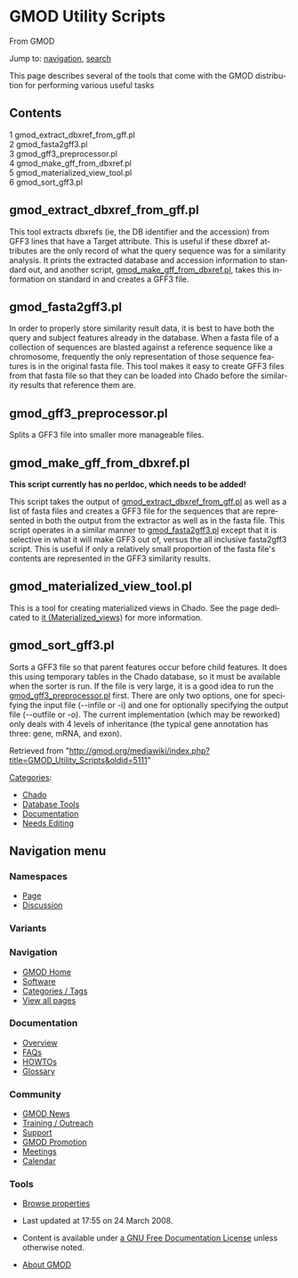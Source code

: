 <div id="mw-page-base" class="noprint">

</div>

<div id="mw-head-base" class="noprint">

</div>

<div id="content" class="mw-body" role="main">

<span id="top"></span>

<div id="mw-js-message" style="display:none;">

</div>



# <span dir="auto">GMOD Utility Scripts</span>

<div id="bodyContent">

<div id="siteSub">

From GMOD

</div>

<div id="contentSub">

</div>

<div id="jump-to-nav" class="mw-jump">

Jump to: [navigation](#mw-navigation), [search](#p-search)

</div>

<div id="mw-content-text" class="mw-content-ltr" lang="en" dir="ltr">

This page describes several of the tools that come with the GMOD
distribution for performing various useful tasks

<div id="toc" class="toc">

<div id="toctitle">

## Contents

</div>

- [<span class="tocnumber">1</span>
  <span class="toctext">gmod_extract_dbxref_from_gff.pl</span>](#gmod_extract_dbxref_from_gff.pl)
- [<span class="tocnumber">2</span>
  <span class="toctext">gmod_fasta2gff3.pl</span>](#gmod_fasta2gff3.pl)
- [<span class="tocnumber">3</span>
  <span class="toctext">gmod_gff3_preprocessor.pl</span>](#gmod_gff3_preprocessor.pl)
- [<span class="tocnumber">4</span>
  <span class="toctext">gmod_make_gff_from_dbxref.pl</span>](#gmod_make_gff_from_dbxref.pl)
- [<span class="tocnumber">5</span>
  <span class="toctext">gmod_materialized_view_tool.pl</span>](#gmod_materialized_view_tool.pl)
- [<span class="tocnumber">6</span>
  <span class="toctext">gmod_sort_gff3.pl</span>](#gmod_sort_gff3.pl)

</div>

## <span id="gmod_extract_dbxref_from_gff.pl" class="mw-headline">gmod_extract_dbxref_from_gff.pl</span>

This tool extracts dbxrefs (ie, the DB identifier and the accession)
from GFF3 lines that have a Target attribute. This is useful if these
dbxref attributes are the only record of what the query sequence was for
a similarity analysis. It prints the extracted database and accession
information to standard out, and another script,
[gmod_make_gff_from_dbxref.pl](GMOD_Utility_Scripts#gmod_make_gff_from_dbxref.pl "GMOD Utility Scripts"),
takes this information on standard in and creates a GFF3 file.

## <span id="gmod_fasta2gff3.pl" class="mw-headline">gmod_fasta2gff3.pl</span>

In order to properly store similarity result data, it is best to have
both the query and subject features already in the database. When a
fasta file of a collection of sequences are blasted against a reference
sequence like a chromosome, frequently the only representation of those
sequence features is in the original fasta file. This tool makes it easy
to create GFF3 files from that fasta file so that they can be loaded
into Chado before the similarity results that reference them are.

## <span id="gmod_gff3_preprocessor.pl" class="mw-headline">gmod_gff3_preprocessor.pl</span>

Splits a GFF3 file into smaller more manageable files.

## <span id="gmod_make_gff_from_dbxref.pl" class="mw-headline">gmod_make_gff_from_dbxref.pl</span>

**This script currently has no perldoc, which needs to be added!**

This script takes the output of
[gmod_extract_dbxref_from_gff.pl](GMOD_Utility_Scripts#gmod_extract_dbxref_from_gff.pl "GMOD Utility Scripts")
as well as a list of fasta files and creates a GFF3 file for the
sequences that are represented in both the output from the extractor as
well as in the fasta file. This script operates in a similar manner to
[gmod_fasta2gff3.pl](GMOD_Utility_Scripts#gmod_fasta2gff3.pl "GMOD Utility Scripts")
except that it is selective in what it will make GFF3 out of, versus the
all inclusive fasta2gff3 script. This is useful if only a relatively
small proportion of the fasta file's contents are represented in the
GFF3 similarity results.

## <span id="gmod_materialized_view_tool.pl" class="mw-headline">gmod_materialized_view_tool.pl</span>

This is a tool for creating materialized views in Chado. See the page
dedicated to [it
(Materialized_views)](Materialized_views "Materialized views") for more
information.

## <span id="gmod_sort_gff3.pl" class="mw-headline">gmod_sort_gff3.pl</span>

Sorts a GFF3 file so that parent features occur before child features.
It does this using temporary tables in the Chado database, so it must be
available when the sorter is run. If the file is very large, it is a
good idea to run the
[gmod_gff3_preprocessor.pl](GMOD_Utility_Scripts#gmod_gff3_preprocessor.pl "GMOD Utility Scripts")
first. There are only two options, one for specifying the input file
(--infile or -i) and one for optionally specifying the output file
(--outfile or -o). The current implementation (which may be reworked)
only deals with 4 levels of inheritance (the typical gene annotation has
three: gene, mRNA, and exon).

</div>

<div class="printfooter">

Retrieved from
"<http://gmod.org/mediawiki/index.php?title=GMOD_Utility_Scripts&oldid=5111>"

</div>

<div id="catlinks" class="catlinks">

<div id="mw-normal-catlinks" class="mw-normal-catlinks">

[Categories](Special:Categories "Special:Categories"):

- [Chado](Category:Chado "Category:Chado")
- [Database Tools](Category:Database_Tools "Category:Database Tools")
- [Documentation](Category:Documentation "Category:Documentation")
- [Needs Editing](Category:Needs_Editing "Category:Needs Editing")

</div>

</div>

<div class="visualClear">

</div>

</div>

</div>

<div id="mw-navigation">

## Navigation menu

<div id="mw-head">



<div id="left-navigation">

<div id="p-namespaces" class="vectorTabs" role="navigation"
aria-labelledby="p-namespaces-label">

### Namespaces

- <span id="ca-nstab-main"><a href="GMOD_Utility_Scripts" accesskey="c"
  title="View the content page [c]">Page</a></span>
- <span id="ca-talk"><a
  href="http://gmod.org/mediawiki/index.php?title=Talk:GMOD_Utility_Scripts&amp;action=edit&amp;redlink=1"
  accesskey="t"
  title="Discussion about the content page [t]">Discussion</a></span>

</div>

<div id="p-variants" class="vectorMenu emptyPortlet" role="navigation"
aria-labelledby="p-variants-label">

### 

### Variants[](#)

<div class="menu">

</div>

</div>

</div>

<div id="right-navigation">





</div>



</div>

</div>

</div>

<div id="mw-panel">

<div id="p-logo" role="banner">

<a href="Main_Page"
style="background-image: url(../images/GMOD-cogs.png);"
title="Visit the main page"></a>

</div>

<div id="p-Navigation" class="portal" role="navigation"
aria-labelledby="p-Navigation-label">

### Navigation

<div class="body">

- <span id="n-GMOD-Home">[GMOD Home](Main_Page)</span>
- <span id="n-Software">[Software](GMOD_Components)</span>
- <span id="n-Categories-.2F-Tags">[Categories /
  Tags](Categories)</span>
- <span id="n-View-all-pages">[View all pages](Special:AllPages)</span>

</div>

</div>

<div id="p-Documentation" class="portal" role="navigation"
aria-labelledby="p-Documentation-label">

### Documentation

<div class="body">

- <span id="n-Overview">[Overview](Overview)</span>
- <span id="n-FAQs">[FAQs](Category:FAQ)</span>
- <span id="n-HOWTOs">[HOWTOs](Category:HOWTO)</span>
- <span id="n-Glossary">[Glossary](Glossary)</span>

</div>

</div>

<div id="p-Community" class="portal" role="navigation"
aria-labelledby="p-Community-label">

### Community

<div class="body">

- <span id="n-GMOD-News">[GMOD News](GMOD_News)</span>
- <span id="n-Training-.2F-Outreach">[Training /
  Outreach](Training_and_Outreach)</span>
- <span id="n-Support">[Support](Support)</span>
- <span id="n-GMOD-Promotion">[GMOD Promotion](GMOD_Promotion)</span>
- <span id="n-Meetings">[Meetings](Meetings)</span>
- <span id="n-Calendar">[Calendar](Calendar)</span>

</div>

</div>

<div id="p-tb" class="portal" role="navigation"
aria-labelledby="p-tb-label">

### Tools

<div class="body">


- <span id="t-smwbrowselink"><a href="Special:Browse/GMOD_Utility_Scripts" rel="smw-browse">Browse
  properties</a></span>


</div>

</div>

</div>

</div>

<div id="footer" role="contentinfo">

- <span id="footer-info-lastmod">Last updated at 17:55 on 24 March
  2008.</span>
<!-- - <span id="footer-info-viewcount">28,041 page views.</span> -->
- <span id="footer-info-copyright">Content is available under
  <a href="http://www.gnu.org/licenses/fdl-1.3.html" class="external"
  rel="nofollow">a GNU Free Documentation License</a> unless otherwise
  noted.</span>

<!-- -->

- <span id="footer-places-about">[About
  GMOD](GMOD:About "GMOD:About")</span>

<!-- -->






</div>
